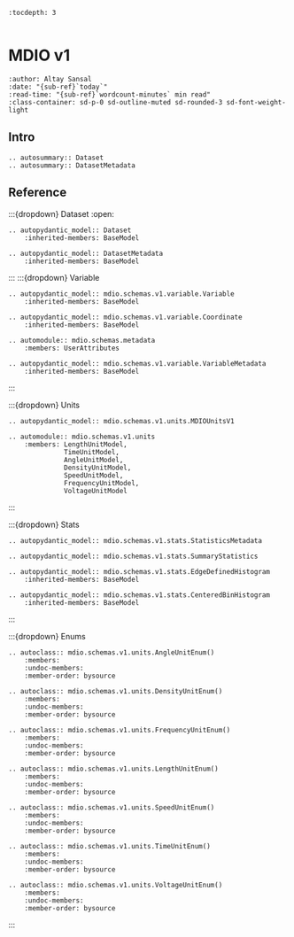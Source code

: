 ```{eval-rst}
:tocdepth: 3
```

```{currentModule} mdio.schemas.v1.dataset

```

# MDIO v1

```{article-info}
:author: Altay Sansal
:date: "{sub-ref}`today`"
:read-time: "{sub-ref}`wordcount-minutes` min read"
:class-container: sd-p-0 sd-outline-muted sd-rounded-3 sd-font-weight-light
```

## Intro

```{eval-rst}
.. autosummary:: Dataset
.. autosummary:: DatasetMetadata
```

## Reference

:::{dropdown} Dataset
:open:

```{eval-rst}
.. autopydantic_model:: Dataset
    :inherited-members: BaseModel

.. autopydantic_model:: DatasetMetadata
    :inherited-members: BaseModel
```

:::
:::{dropdown} Variable

```{eval-rst}
.. autopydantic_model:: mdio.schemas.v1.variable.Variable
    :inherited-members: BaseModel

.. autopydantic_model:: mdio.schemas.v1.variable.Coordinate
    :inherited-members: BaseModel

.. automodule:: mdio.schemas.metadata
    :members: UserAttributes

.. autopydantic_model:: mdio.schemas.v1.variable.VariableMetadata
    :inherited-members: BaseModel
```

:::

:::{dropdown} Units

```{eval-rst}
.. autopydantic_model:: mdio.schemas.v1.units.MDIOUnitsV1
```

```{eval-rst}
.. automodule:: mdio.schemas.v1.units
    :members: LengthUnitModel,
              TimeUnitModel,
              AngleUnitModel,
              DensityUnitModel,
              SpeedUnitModel,
              FrequencyUnitModel,
              VoltageUnitModel
```

:::

:::{dropdown} Stats

```{eval-rst}
.. autopydantic_model:: mdio.schemas.v1.stats.StatisticsMetadata

.. autopydantic_model:: mdio.schemas.v1.stats.SummaryStatistics

.. autopydantic_model:: mdio.schemas.v1.stats.EdgeDefinedHistogram
    :inherited-members: BaseModel

.. autopydantic_model:: mdio.schemas.v1.stats.CenteredBinHistogram
    :inherited-members: BaseModel
```

:::

:::{dropdown} Enums

```{eval-rst}
.. autoclass:: mdio.schemas.v1.units.AngleUnitEnum()
    :members:
    :undoc-members:
    :member-order: bysource

.. autoclass:: mdio.schemas.v1.units.DensityUnitEnum()
    :members:
    :undoc-members:
    :member-order: bysource

.. autoclass:: mdio.schemas.v1.units.FrequencyUnitEnum()
    :members:
    :undoc-members:
    :member-order: bysource

.. autoclass:: mdio.schemas.v1.units.LengthUnitEnum()
    :members:
    :undoc-members:
    :member-order: bysource

.. autoclass:: mdio.schemas.v1.units.SpeedUnitEnum()
    :members:
    :undoc-members:
    :member-order: bysource

.. autoclass:: mdio.schemas.v1.units.TimeUnitEnum()
    :members:
    :undoc-members:
    :member-order: bysource

.. autoclass:: mdio.schemas.v1.units.VoltageUnitEnum()
    :members:
    :undoc-members:
    :member-order: bysource
```

:::
